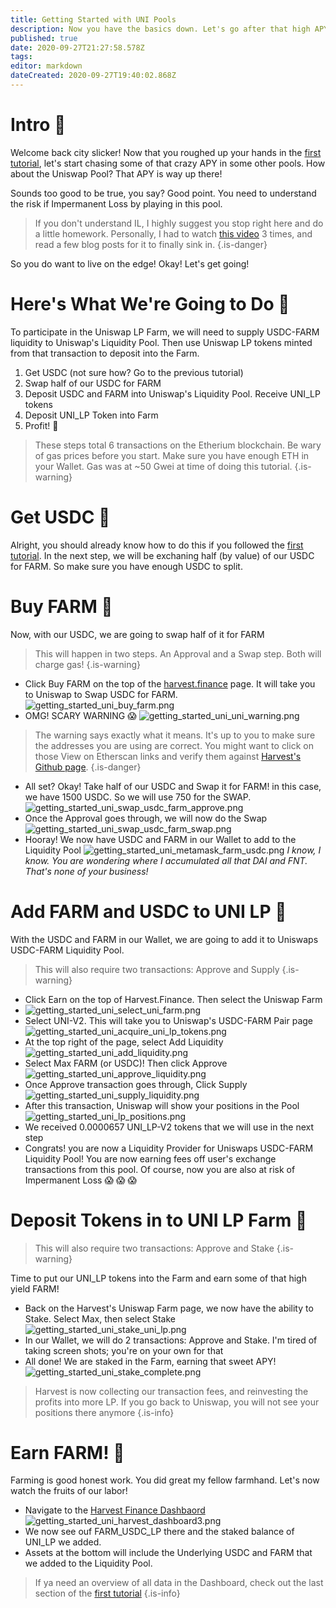 ```yaml
---
title: Getting Started with UNI Pools
description: Now you have the basics down. Let's go after that high APY in the UNI Pool!
published: true
date: 2020-09-27T21:27:58.578Z
tags: 
editor: markdown
dateCreated: 2020-09-27T19:40:02.868Z
---
```


# Intro :corn:
Welcome back city slicker! Now that you roughed up your hands in the [first tutorial](/en/getting-started), let's start chasing some of that crazy APY in some other pools. How about the Uniswap Pool? That APY is way up there!

Sounds too good to be true, you say? Good point. You need to understand the risk if Impermanent Loss by playing in this pool.

> If you don't understand IL, I highly suggest you stop right here and do a little homework. Personally, I had to watch [this video](https://www.youtube.com/watch?v=8XJ1MSTEuU0) 3 times, and read a few blog posts for it to finally sink in.
{.is-danger}

So you do want to live on the edge! Okay! Let's get going!
# Here's What We're Going to Do :tractor:
To participate in the Uniswap LP Farm, we will need to supply USDC-FARM liquidity to Uniswap's Liquidity Pool. Then use Uniswap LP tokens minted from that transaction to deposit into the Farm.
1. Get USDC (not sure how? Go to the previous tutorial)
1. Swap half of our USDC for FARM
1. Deposit USDC and FARM into Uniswap's Liquidity Pool. Receive UNI_LP tokens
1. Deposit UNI_LP Token into Farm
1. Profit! :bread:
> These steps total 6 transactions on the Etherium blockchain. Be wary of gas prices before you start. Make sure you have enough ETH in your Wallet. Gas was at ~50 Gwei at time of doing this tutorial.
{.is-warning}

# Get USDC :watermelon:
Alright, you should already know how to do this if you followed the [first tutorial](/en/getting-started). 
In the next step, we will be exchaning half (by value) of our USDC for FARM. So make sure you have enough USDC to split.
# Buy FARM :strawberry:
Now, with our USDC, we are going to swap half of it for FARM
>  This will happen in two steps. An Approval and a Swap step. Both will charge gas!
{.is-warning}
- Click Buy FARM on the top of the [harvest.finance](https://harvest.finance) page. It will take you to Uniswap to Swap USDC for FARM.
![getting_started_uni_buy_farm.png](/getting_started_uni_buy_farm.png)
- OMG! SCARY WARNING :scream:
![getting_started_uni_uni_warning.png](/getting_started_uni_uni_warning.png)
> The warning says exactly what it means. It's up to you to make sure the addresses you are using are correct. You might want to click on those View on Etherscan links and verify them against [Harvest's Github page](https://github.com/harvest-finance/harvest).
{.is-danger}
- All set? Okay! Take half of our USDC and Swap it for FARM! in this case, we have 1500 USDC. So we will use 750 for the SWAP.![getting_started_uni_swap_usdc_farm_approve.png](/getting_started_uni_swap_usdc_farm_approve.png)
- Once the Approval goes through, we will now do the Swap![getting_started_uni_swap_usdc_farm_swap.png](/getting_started_uni_swap_usdc_farm_swap.png)
- Hooray! We now have USDC and FARM in our Wallet to add to the Liquidity Pool
![getting_started_uni_metamask_farm_usdc.png](/getting_started_uni_metamask_farm_usdc.png)
*I know, I know. You are wondering where I accumulated all that DAI and FNT. That's none of your business!*
# Add FARM and USDC to UNI LP :apple:
With the USDC and FARM in our Wallet, we are going to add it to Uniswaps USDC-FARM Liquidity Pool.
> This will also require two transactions: Approve and Supply
{.is-warning}
- Click Earn on the top of Harvest.Finance. Then select the Uniswap Farm
- ![getting_started_uni_select_uni_farm.png](/getting_started_uni_select_uni_farm.png)
- Select UNI-V2. This will take you to Uniswap's USDC-FARM Pair page
![getting_started_uni_acquire_uni_lp_tokens.png](/getting_started_images/getting_started_uni_acquire_uni_lp_tokens.png)
- At the top right of the page, select Add Liquidity
![getting_started_uni_add_liquidity.png](/getting_started_images/getting_started_uni_add_liquidity.png)
- Select Max FARM (or USDC)! Then click Approve
![getting_started_uni_approve_liquidity.png](/getting_started_images/getting_started_uni_approve_liquidity.png)
- Once Approve transaction goes through, Click Supply
![getting_started_uni_supply_liquidity.png](/getting_started_images/getting_started_uni_supply_liquidity.png)
- After this transaction, Uniswap will show your positions in the Pool
![getting_started_uni_lp_positions.png](/getting_started_images/getting_started_uni_lp_positions.png)
- We received 0.0000657 UNI_LP-V2 tokens that we will use in the next step
- Congrats! you are now a Liquidity Provider for Uniswaps USDC-FARM Liquidity Pool! You are now earning fees off user's exchange transactions from this pool. Of course, now you are also at risk of Impermanent Loss :scream: :scream: :scream:
# Deposit Tokens in to UNI LP Farm :seedling:
> This will also require two transactions: Approve and Stake
{.is-warning}

Time to put our UNI_LP tokens into the Farm and earn some of that high yield FARM!
- Back on the Harvest's Uniswap Farm page, we now have the ability to Stake. Select Max, then select Stake
![getting_started_uni_stake_uni_lp.png](/getting_started_images/getting_started_uni_stake_uni_lp.png)
- In our Wallet, we will do 2 transactions: Approve and Stake. I'm tired of taking screen shots; you're on your own for that
- All done! We are staked in the Farm, earning that sweet APY!
![getting_started_uni_stake_complete.png](/getting_started_images/getting_started_uni_stake_complete.png)
> Harvest is now collecting our transaction fees, and reinvesting the profits into more LP. If you go back to Uniswap, you will not see your positions there anymore 
{.is-info}
# Earn FARM! :bread:
Farming is good honest work. You did great my fellow farmhand. Let's now watch the fruits of our labor!
- Navigate to the [Harvest Finance Dashbaord](https://harvestfi.github.io/dashboard/)
![getting_started_uni_harvest_dashboard3.png](/getting_started_images/getting_started_uni_harvest_dashboard3.png)
- We now see ouf FARM_USDC_LP there and the staked balance of UNI_LP we added.
- Assets at the bottom will include the Underlying USDC and FARM that we added to the Liquidity Pool.
> If ya need an overview of all data in the Dashboard, check out the last section of the [first tutorial](/en/getting-started#watch-your-bounty-grow)
{.is-info}

